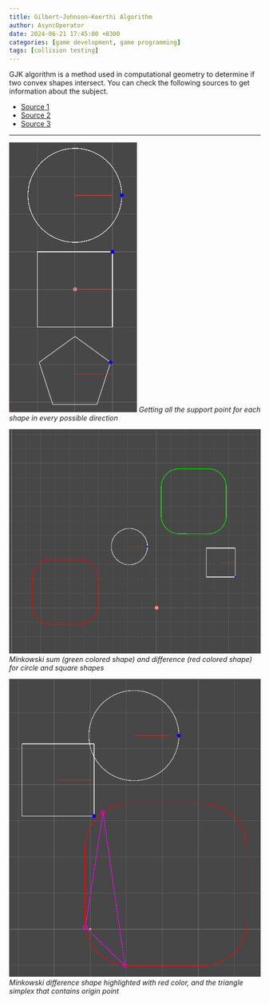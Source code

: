 ```yaml
---
title: Gilbert–Johnson–Keerthi Algorithm
author: AsyncOperator
date: 2024-06-21 17:45:00 +0300
categories: [game development, game programming]
tags: [collision testing]
---
```



GJK algorithm is a method used in computational geometry to determine if two convex shapes intersect.
You can check the following sources to get information about the subject.

- [Source 1](https://computerwebsite.net/writing/gjk?)
- [Source 2](https://cse442-17f.github.io/Gilbert-Johnson-Keerthi-Distance-Algorithm/)
- [Source 3](https://www.youtube.com/watch?v=ajv46BSqcK4)

---

![Support function](/assets/img/posts/support-function.gif)
_Getting all the support point for each shape in every possible direction_

![Minkowski sum and difference](/assets/img/posts/minkowski-sum-and-difference.png)
_Minkowski sum (green colored shape) and difference (red colored shape) for circle and square shapes_

![GJK algorithm result visualization](/assets/img/posts/gjk-algorithm-result-visualization.png)
_Minkowski difference shape highlighted with red color, and the triangle simplex that contains origin point_
